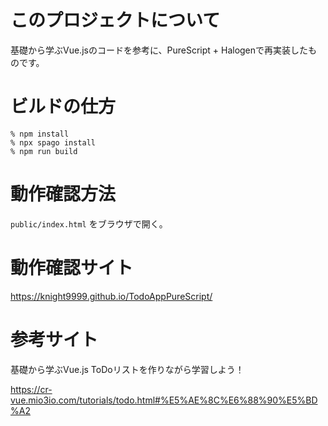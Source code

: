 # このプロジェクトについて

基礎から学ぶVue.jsのコードを参考に、PureScript + Halogenで再実装したものです。

# ビルドの仕方

```
% npm install
% npx spago install
% npm run build
```

# 動作確認方法

`public/index.html` をブラウザで開く。

# 動作確認サイト

https://knight9999.github.io/TodoAppPureScript/

# 参考サイト

基礎から学ぶVue.js 
ToDoリストを作りながら学習しよう！

https://cr-vue.mio3io.com/tutorials/todo.html#%E5%AE%8C%E6%88%90%E5%BD%A2



